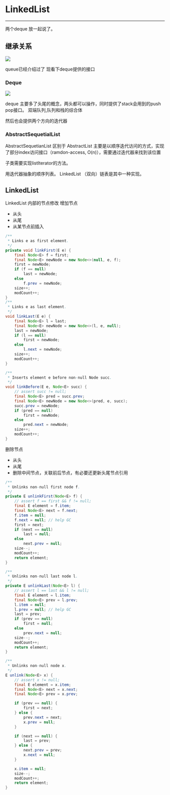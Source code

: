 #  LinkedList

---

两个deque 放一起说了。
<!--more-->
## 继承关系

![](http://zpengg.oss-cn-shenzhen.aliyuncs.com/img/7f8e65651d9eee9c06cf5c6a4923564e.png)

queue已经介绍过了
现看下deque提供的接口

### Deque

![](http://zpengg.oss-cn-shenzhen.aliyuncs.com/img/4f1bcff8fe223388933253f5e29ec295.png)

deque 主要多了头尾的概念，两头都可以操作，同时提供了stack会用到的push pop接口。
双端队列,队列和栈的综合体

然后也会提供两个方向的迭代器

### AbstractSequetialList
AbstractSequetianList 区别于 AbstractList 主要是以顺序迭代访问的方式，实现了部分index访问接口（ramdon-access, O(n)），需要通过迭代器来找到该位置

子类需要实现listIterator的方法。

用迭代器抽象的顺序列表。
LinkedList （双向）链表是其中一种实现。

## LinkedList
LinkedList 内部的节点修改
增加节点
- 从头
- 从尾
- 从某节点前插入

```JAVA
/**
 * Links e as first element.
 */
private void linkFirst(E e) {
    final Node<E> f = first;
    final Node<E> newNode = new Node<>(null, e, f);
    first = newNode;
    if (f == null)
        last = newNode;
    else
        f.prev = newNode;
    size++;
    modCount++;
}
/**
 * Links e as last element.
 */
void linkLast(E e) {
    final Node<E> l = last;
    final Node<E> newNode = new Node<>(l, e, null);
    last = newNode;
    if (l == null)
        first = newNode;
    else
        l.next = newNode;
    size++;
    modCount++;
}

/**
 * Inserts element e before non-null Node succ.
 */
void linkBefore(E e, Node<E> succ) {
    // assert succ != null;
    final Node<E> pred = succ.prev;
    final Node<E> newNode = new Node<>(pred, e, succ);
    succ.prev = newNode;
    if (pred == null)
        first = newNode;
    else
        pred.next = newNode;
    size++;
    modCount++;
}
```

删除节点
- 从头
- 从尾
- 删除中间节点，关联前后节点，有必要还更新头尾节点引用

```JAVA
/**
 * Unlinks non-null first node f.
 */
private E unlinkFirst(Node<E> f) {
    // assert f == first && f != null;
    final E element = f.item;
    final Node<E> next = f.next;
    f.item = null;
    f.next = null; // help GC
    first = next;
    if (next == null)
        last = null;
    else
        next.prev = null;
    size--;
    modCount++;
    return element;
}

/**
 * Unlinks non-null last node l.
 */
private E unlinkLast(Node<E> l) {
    // assert l == last && l != null;
    final E element = l.item;
    final Node<E> prev = l.prev;
    l.item = null;
    l.prev = null; // help GC
    last = prev;
    if (prev == null)
        first = null;
    else
        prev.next = null;
    size--;
    modCount++;
    return element;
}

/**
 * Unlinks non-null node x.
 */
E unlink(Node<E> x) {
    // assert x != null;
    final E element = x.item;
    final Node<E> next = x.next;
    final Node<E> prev = x.prev;

    if (prev == null) {
        first = next;
    } else {
        prev.next = next;
        x.prev = null;
    }

    if (next == null) {
        last = prev;
    } else {
        next.prev = prev;
        x.next = null;
    }

    x.item = null;
    size--;
    modCount++;
    return element;
}

```




